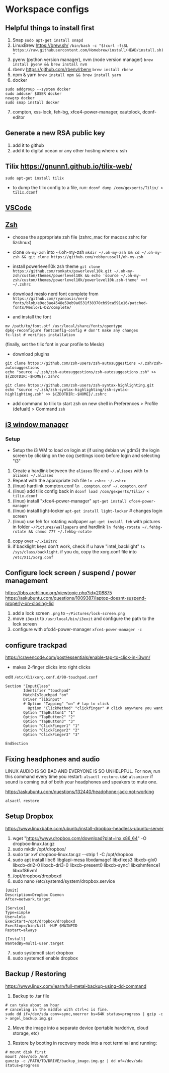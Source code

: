 # Workspace configs

## Helpful things to install first

1. Snap `sudo apt-get install snapd`
2. LinuxBrew https://brew.sh/ `/bin/bash -c "$(curl -fsSL https://raw.githubusercontent.com/Homebrew/install/HEAD/install.sh)"`
3. pyenv (python version manager), nvm (node version manager) `brew install pyenv && brew install nvm`
4. rbenv https://github.com/rbenv/rbenv `brew install rbenv`
5. npm & yarn `brew install npm && brew install yarn`
6. docker

```
sudo addgroup --system docker
sudo adduser $USER docker
newgrp docker
sudo snap install docker
```

7. compton, xss-lock, feh-bg, xfce4-power-manager, xautolock, dconf-editor

## Generate a new RSA public key

1. add it to github
2. add it to digital ocean or any other hosting where u ssh

## Tilix https://gnunn1.github.io/tilix-web/

```
sudo apt-get install tilix
```

- to dump the tilix config to a file, run: `dconf dump /com/gexperts/Tilix/ > tilix.dconf`

## [VSCode](./vscode/)

## [Zsh](./zsh)

- choose the appropriate zsh file (zshrc_mac for macosx zshrc for lizshnux)
- clone `oh-my-zsh` into ~/.oh-my-zsh `mkdir ~/.oh-my-zsh && cd ~/.oh-my-zsh && git clone https://github.com/robbyrussell/oh-my-zsh`

- install powerlevel10k zsh theme `git clone https://github.com/romkatv/powerlevel10k.git ~/.oh-my-zsh/custom/themes/powerlevel10k && echo 'source ~/.oh-my-zsh/custom/themes/powerlevel10k/powerlevel10k.zsh-theme' >>! ~/.zshrc`

- download meslo nerd font complete from `https://github.com/ryanoasis/nerd-fonts/blob/e9ec3ae4548e59eb9a6531f38370cb99ca591e16/patched-fonts/Meslo/L-DZ/complete/`

- and install the font

```
mv /path/to/font.otf /usr/local/share/fonts/opentype
dpkg-reconfigure fontconfig-config # don't make any changes
fc-list # verifies installation
```

(finally, set the tilix font in your profile to Meslo)

- download plugins

```
git clone https://github.com/zsh-users/zsh-autosuggestions ~/.zsh/zsh-autosuggestions
echo "source ~/.zsh/zsh-autosuggestions/zsh-autosuggestions.zsh" >> ${ZDOTDIR:-$HOME}/.zshrc
```

```
git clone https://github.com/zsh-users/zsh-syntax-highlighting.git
echo "source ~/.zsh/zsh-syntax-highlighting/zsh-syntax-highlighting.zsh" >> ${ZDOTDIR:-$HOME}/.zshrc
```

- add command to tilix to start zsh on new shell in Preferences > Profile (defualt) > Command `zsh`

## [i3 window manager](./i3)

### Setup

- Setup the i3 WM to load on login at (if using debian w/ gdm3) the login screen by clicking on the cog (settings icon) before login and selecting "i3"

1. Create a hardlink between the `aliases` file and `~/.aliases` with `ln aliases ~/.aliases`
2. Repeat with the appropriate zsh file `ln zshrc ~/.zshrc`
3. (linux) hardlink compton.conf `ln .compton.conf ~/.compton.conf`
4. (linux) add tilix config back in `dconf load /com/gexperts/Tilix/ < tilix.dconf`
5. (linux) install "xfce4-power-manager" `apt-get install xfce4-power-manager`
6. (linux) install light-locker `apt-get install light-locker` # changes login screen
7. (linux) use feh for rotating wallpaper `apt-get install feh` with pictures in folder `~/Pictures/wallpapers` and hardlink `ln fehbg-rotate ~/.fehbg-rotate && chmod 777 ~/.fehbg-rotate`
<!-- 8. (linux) add `00_refresh_screen_on_thaw` script to `/etc/pm/sleep.d` -->
8. copy over `~/.xinitrc`
9. if backlight keys don't work, check if u have "intel_backlight" `ls /sys/class/backlight`. if you do, copy the xorg.conf file into `/etc/X11/xorg.conf`

## Configure lock screen / suspend / power management

https://bbs.archlinux.org/viewtopic.php?id=208875
https://askubuntu.com/questions/1009387/laptop-doesnt-suspend-properly-on-closing-lid

1. add a lock screen `.png` to `~/Pictures/lock-screen.png`
2. move `i3exit` to `/usr/local/bin/i3exit` and configure the path to the lock screen
3. configure with xfcd4-power-manager `xfce4-power-manager -c`

## configure trackpad

https://cravencode.com/post/essentials/enable-tap-to-click-in-i3wm/

- makes 2-finger clicks into right clicks

edit `/etc/X11/xorg.conf.d/90-touchpad.conf`

```
Section "InputClass"
        Identifier "touchpad"
        MatchIsTouchpad "on"
        Driver "libinput"
        # Option "Tapping" "on" # tap to click
	      Option "ClickMethod" "clickfinger" # click anywhere you want
        Option "TapButton1" "1"
        Option "TapButton2" "2"
        Option "TapButton3" "3"
        Option "ClickFinger1" "1"
        Option "ClickFinger2" "2"
        Option "ClickFinger3" "3"

EndSection

```

## Fixing headphones and audio

LINUX AUDIO IS SO BAD AND EVERYONE IS SO UNHELPFUL. For now, run this command every time you restart: `alsactl restore`. use `alsamixer` if sound is coming out of both your headphones and speakers to mute one.

https://askubuntu.com/questions/132440/headphone-jack-not-working

```
alsactl restore
```

## Setup Dropbox

https://www.linuxbabe.com/ubuntu/install-dropbox-headless-ubuntu-server

1. wget "https://www.dropbox.com/download?plat=lnx.x86_64" -O dropbox-linux.tar.gz
2. sudo mkdir /opt/dropbox/
3. sudo tar xvf dropbox-linux.tar.gz --strip 1 -C /opt/dropbox
4. sudo apt install libc6 libglapi-mesa libxdamage1 libxfixes3 libxcb-glx0 libxcb-dri2-0 libxcb-dri3-0 libxcb-present0 libxcb-sync1 libxshmfence1 libxxf86vm1
5. /opt/dropbox/dropboxd
6. sudo nano /etc/systemd/system/dropbox.service

```
[Unit]
Description=Dropbox Daemon
After=network.target

[Service]
Type=simple
User=lola
ExecStart=/opt/dropbox/dropboxd
ExecStop=/bin/kill -HUP $MAINPID
Restart=always

[Install]
WantedBy=multi-user.target
```

7. sudo systemctl start dropbox
8. sudo systemctl enable dropbox

## Backup / Restoring

https://www.linux.com/learn/full-metal-backup-using-dd-command

1. Backup to .tar file

```
# can take about an hour
# canceling in the middle with ctrl+c is fine.
sudo dd if=/dev/sda conv=sync,noerror bs=64K status=progress | gzip -c  > angel_backup.img.gz

```

2. Move the image into a separate device (portable harddrive, cloud storage, etc)

3. Restore by booting in recovery mode into a root terminal and running:

```
# mount disk first
mount /dev/sdb /mnt
gunzip -c /PATH/TO/DRIVE/backup_image.img.gz | dd of=/dev/sda status=progress

```
